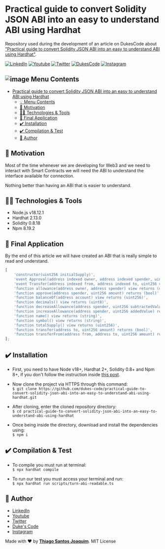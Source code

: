 # Practical guide to convert Solidity JSON ABI into an easy to understand ABI using Hardhat

Repository used during the development of an article on DukesCode about ["Practical guide to convert Solidity JSON ABI into an easy to understand ABI using Hardhat"](https://www.dukescode.com/practical-guide-to-convert-solidity-json-abi-into-an-easy-to-understand-abi-using-hardhat?utm_source=github&utm_medium=readme&ref=github).

[![LinkedIn](https://img.shields.io/static/v1?label=LinkedIn&message=%20&color=blue&logo=LinkedIn&style=flat-square&logoColor=white)](https://www.linkedin.com/in/dukefullstack/)
[![Youtube](https://img.shields.io/static/v1?label=Youtube&message=%20&color=blue&logo=Youtube&style=flat-square&logoColor=white)](https://www.youtube.com/@DukesCode)
[![Twitter](https://img.shields.io/static/v1?label=Twitter&message=%20&color=blue&logo=Twitter&style=flat-square&logoColor=white)](https://twitter.com/dukefullstack)
[![DukesCode](https://img.shields.io/static/v1?label=Duke'sCode&message=%20&color=blue&logo=googlechrome&style=flat-square&logoColor=white)](https://dukescode.com?utm_source=github&utm_medium=readme&ref=github)
[![Instagram](https://img.shields.io/static/v1?label=Instagram&message=%20&color=blue&logo=Instagram&style=flat-square&logoColor=white)](https://www.instagram.com/dukefullstack/)

## ![image](https://github.com/dukefullstack/store-app-castore/blob/assets/assets/octohub.png?raw=true) Menu Contents

- [Practical guide to convert Solidity JSON ABI into an easy to understand ABI using Hardhat](#practical-guide-to-convert-solidity-json-abi-into-an-easy-to-understand-abi-using-hardhat)
  - [:bulb: Menu Contents](#-menu-contents)
  - [:pushpin: Motivation](#pushpin-motivation)
  - [:man_technologist: Technologies & Tools](#man_technologist-technologies--tools)
  - [:iphone: Final Application](#iphone-final-application)
  - [:heavy_check_mark: Installation](#heavy_check_mark-installation)
  - [:heavy_check_mark: Compilation & Test](#heavy_check_mark-compilation--test)
  - [:pencil: Author](#pencil-author)

## :pushpin: Motivation

Most of the time whenever we are developing for Web3 and we need to interact with Smart Contracts we will need the ABI to understand the interface available for connection.

Nothing better than having an ABI that is easier to understand.

## :man_technologist: Technologies & Tools

- Node.js v18.12.1
- Hardhat 2.13.0
- Solidity 0.8.18
- Npm 8.19.2

## :iphone: Final Application

By the end of this article we will have created an ABI that is really simple to read and understand.

```javascript
[
	'constructor(uint256 initialSupply)',
	'event Approval(address indexed owner, address indexed spender, uint256 value)',
	'event Transfer(address indexed from, address indexed to, uint256 value)',
	'function allowance(address owner, address spender) view returns (uint256)',
	'function approve(address spender, uint256 amount) returns (bool)',
	'function balanceOf(address account) view returns (uint256)',
	'function decimals() view returns (uint8)',
	'function decreaseAllowance(address spender, uint256 subtractedValue) returns (bool)',
	'function increaseAllowance(address spender, uint256 addedValue) returns (bool)',
	'function name() view returns (string)',
	'function symbol() view returns (string)',
	'function totalSupply() view returns (uint256)',
	'function transfer(address to, uint256 amount) returns (bool)',
	'function transferFrom(address from, address to, uint256 amount) returns (bool)',
];
```

## :heavy_check_mark: Installation

- First, you need to have Node v18+, Hardhat 2+, Solidity 0.8+ and Npm 8+, if you don't follow the instruction inside [this post](https://www.dukescode.com/a-complete-beginners-guide-to-solidity-part-ii?utm_source=github&utm_medium=readme&ref=github).

- Now clone the project via HTTPS through this command:</br>
  `$ git clone https://github.com/dukes-code/practical-guide-to-convert-solidity-json-abi-into-an-easy-to-understand-abi-using-hardhat.git`

- After cloning, enter the cloned repository directory:</br>
  `$ cd practical-guide-to-convert-solidity-json-abi-into-an-easy-to-understand-abi-using-hardhat`

- Once being inside the directory, download and install the dependencies using:</br>
  `$ npm i`

## :heavy_check_mark: Compilation & Test

- To compile you must run at terminal:</br>
  `$ npx hardhat compile`

- To run our test you must access your terminal and run:</br>
  `$ npx hardhat run scripts/turn-abi-readable.ts`

## :pencil: Author

- <a href="https://www.linkedin.com/in/dukefullstack/" target="_blank">LinkedIn</a>
- <a href="https://www.youtube.com/@DukesCode" target="_blank">Youtube</a>
- <a href="https://twitter.com/dukefullstack" target="_blank">Twitter</a>
- <a href="https://dukescode.com" target="_blank">Duke's Code</a>
- <a href="https://www.instagram.com/dukefullstack/" target="_blank">Instagram</a>

Made with :heart: by <a href="https://www.linkedin.com/in/dukefullstack/">**Thiago Santos Joaquim**</a>. MIT License
